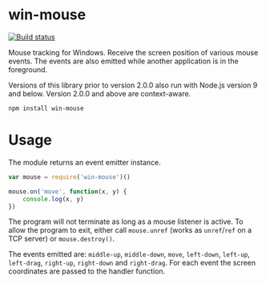 # win-mouse

[![Build status](https://ci.appveyor.com/api/projects/status/wj9wy01q1ufhmfns?svg=true)](https://ci.appveyor.com/project/kapetan/win-mouse)

Mouse tracking for Windows. Receive the screen position of various mouse events. The events are also emitted while another application is in the foreground.

Versions of this library prior to version 2.0.0 also run with Node.js version 9 and below. Version 2.0.0 and above are context-aware.

	npm install win-mouse

# Usage

The module returns an event emitter instance.

```javascript
var mouse = require('win-mouse')()

mouse.on('move', function(x, y) {
	console.log(x, y)
})
```

The program will not terminate as long as a mouse listener is active. To allow the program to exit, either call `mouse.unref` (works as `unref`/`ref` on a TCP server) or `mouse.destroy()`.

The events emitted are: `middle-up`, `middle-down`, `move`, `left-down`, `left-up`, `left-drag`, `right-up`, `right-down` and `right-drag`. For each event the screen coordinates are passed to the handler function.
